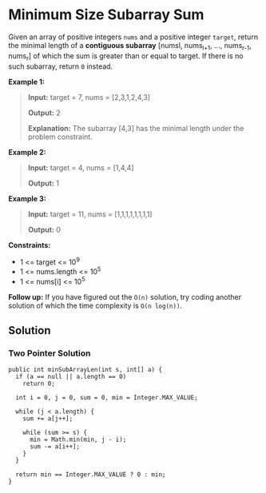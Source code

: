 # Minimum Size Subarray Sum

Given an array of positive integers ```nums``` and a positive integer ```target```, return the minimal length of a **contiguous subarray** [numsl, nums<sub>l+1</sub>, ..., nums<sub>r-1</sub>, nums<sub>r</sub>] of which the sum is greater than or equal to target. If there is no such subarray, return ```0``` instead.

**Example 1:**
> **Input:** target = 7, nums = [2,3,1,2,4,3]
> 
> **Output:** 2
> 
> **Explanation:** The subarray [4,3] has the minimal length under the problem constraint.

**Example 2:**
> **Input:** target = 4, nums = [1,4,4]
> 
> **Output:** 1

**Example 3:**
> **Input:** target = 11, nums = [1,1,1,1,1,1,1,1]
> 
> **Output:** 0

**Constraints:**
- 1 <= target <= 10<sup>9</sup>
- 1 <= nums.length <= 10<sup>5</sup>
- 1 <= nums[i] <= 10<sup>5</sup>

**Follow up:** If you have figured out the ```O(n)``` solution, try coding another solution of which the time complexity is ```O(n log(n))```.

## Solution

### Two Pointer Solution

```
public int minSubArrayLen(int s, int[] a) {
  if (a == null || a.length == 0)
    return 0;
  
  int i = 0, j = 0, sum = 0, min = Integer.MAX_VALUE;
  
  while (j < a.length) {
    sum += a[j++];
    
    while (sum >= s) {
      min = Math.min(min, j - i);
      sum -= a[i++];
    }
  }
  
  return min == Integer.MAX_VALUE ? 0 : min;
}
```
